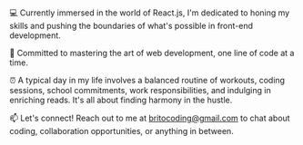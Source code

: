💻 Currently immersed in the world of React.js, I'm dedicated to honing my skills and pushing the boundaries of what's possible in front-end development.

👀 Committed to mastering the art of web development, one line of code at a time.

⏰ A typical day in my life involves a balanced routine of workouts, coding sessions, school commitments, work responsibilities, and indulging in enriching reads. It's all about finding harmony in the hustle.

📫 Let's connect! Reach out to me at britocoding@gmail.com to chat about coding, collaboration opportunities, or anything in between.

